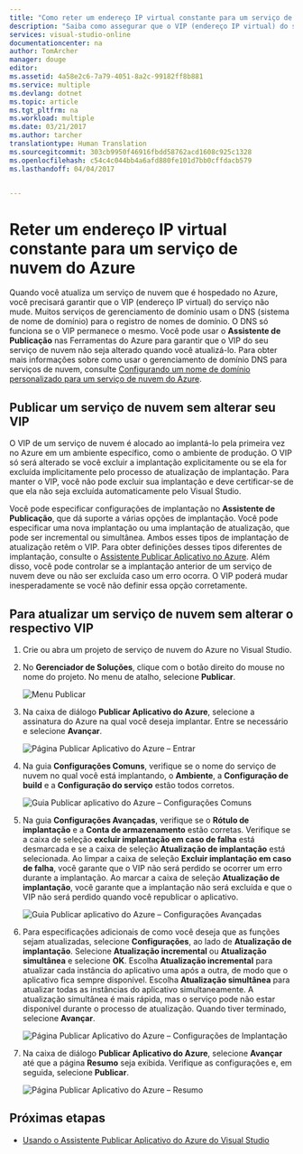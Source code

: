 ```yaml
---
title: "Como reter um endereço IP virtual constante para um serviço de nuvem do Azure | Microsoft Docs"
description: "Saiba como assegurar que o VIP (endereço IP virtual) do seu serviço de nuvem do Azure não mude."
services: visual-studio-online
documentationcenter: na
author: TomArcher
manager: douge
editor: 
ms.assetid: 4a58e2c6-7a79-4051-8a2c-99182ff8b881
ms.service: multiple
ms.devlang: dotnet
ms.topic: article
ms.tgt_pltfrm: na
ms.workload: multiple
ms.date: 03/21/2017
ms.author: tarcher
translationtype: Human Translation
ms.sourcegitcommit: 303cb9950f46916fbdd58762acd1608c925c1328
ms.openlocfilehash: c54c4c044bb4a6afd880fe101d7bb0cffdacb579
ms.lasthandoff: 04/04/2017


---
```

# <a name="retain-a-constant-virtual-ip-address-for-an-azure-cloud-service"></a>Reter um endereço IP virtual constante para um serviço de nuvem do Azure
Quando você atualiza um serviço de nuvem que é hospedado no Azure, você precisará garantir que o VIP (endereço IP virtual) do serviço não mude. Muitos serviços de gerenciamento de domínio usam o DNS (sistema de nome de domínio) para o registro de nomes de domínio. O DNS só funciona se o VIP permanece o mesmo. Você pode usar o **Assistente de Publicação** nas Ferramentas do Azure para garantir que o VIP do seu serviço de nuvem não seja alterado quando você atualizá-lo. Para obter mais informações sobre como usar o gerenciamento de domínio DNS para serviços de nuvem, consulte [Configurando um nome de domínio personalizado para um serviço de nuvem do Azure](cloud-services/cloud-services-custom-domain-name.md).

## <a name="publish-a-cloud-service-without-changing-its-vip"></a>Publicar um serviço de nuvem sem alterar seu VIP
O VIP de um serviço de nuvem é alocado ao implantá-lo pela primeira vez no Azure em um ambiente específico, como o ambiente de produção. O VIP só será alterado se você excluir a implantação explicitamente ou se ela for excluída implicitamente pelo processo de atualização de implantação. Para manter o VIP, você não pode excluir sua implantação e deve certificar-se de que ela não seja excluída automaticamente pelo Visual Studio. 

Você pode especificar configurações de implantação no **Assistente de Publicação**, que dá suporte a várias opções de implantação. Você pode especificar uma nova implantação ou uma implantação de atualização, que pode ser incremental ou simultânea. Ambos esses tipos de implantação de atualização retêm o VIP. Para obter definições desses tipos diferentes de implantação, consulte o [Assistente Publicar Aplicativo no Azure](vs-azure-tools-publish-azure-application-wizard.md). Além disso, você pode controlar se a implantação anterior de um serviço de nuvem deve ou não ser excluída caso um erro ocorra. O VIP poderá mudar inesperadamente se você não definir essa opção corretamente.

## <a name="update-a-cloud-service-without-changing-its-vip"></a>Para atualizar um serviço de nuvem sem alterar o respectivo VIP
1. Crie ou abra um projeto de serviço de nuvem do Azure no Visual Studio. 

2. No **Gerenciador de Soluções**, clique com o botão direito do mouse no nome do projeto. No menu de atalho, selecione **Publicar**.

    ![Menu Publicar](./media/vs-azure-tools-cloud-service-retain-a-constant-virtual-ip-address/solution-explorer-publish-menu.png)

3. Na caixa de diálogo **Publicar Aplicativo do Azure**, selecione a assinatura do Azure na qual você deseja implantar. Entre se necessário e selecione **Avançar**.

    ![Página Publicar Aplicativo do Azure – Entrar](./media/vs-azure-tools-cloud-service-retain-a-constant-virtual-ip-address/azure-publish-signin.png)

4. Na guia **Configurações Comuns**, verifique se o nome do serviço de nuvem no qual você está implantando, o **Ambiente**, a **Configuração de build** e a **Configuração do serviço** estão todos corretos.

    ![Guia Publicar aplicativo do Azure – Configurações Comuns](./media/vs-azure-tools-cloud-service-retain-a-constant-virtual-ip-address/azure-publish-common-settings.png)

5. Na guia **Configurações Avançadas**, verifique se o **Rótulo de implantação** e a **Conta de armazenamento** estão corretas. Verifique se a caixa de seleção **excluir implantação em caso de falha** está desmarcada e se a caixa de seleção **Atualização de implantação** está selecionada. Ao limpar a caixa de seleção **Excluir implantação em caso de falha**, você garante que o VIP não será perdido se ocorrer um erro durante a implantação. Ao marcar a caixa de seleção **Atualização de implantação**, você garante que a implantação não será excluída e que o VIP não será perdido quando você republicar o aplicativo. 

    ![Guia Publicar aplicativo do Azure – Configurações Avançadas](./media/vs-azure-tools-cloud-service-retain-a-constant-virtual-ip-address/azure-publish-advanced-settings.png)

6. Para especificações adicionais de como você deseja que as funções sejam atualizadas, selecione **Configurações**, ao lado de **Atualização de implantação**. Selecione **Atualização incremental** ou **Atualização simultânea** e selecione **OK**. Escolha **Atualização incremental** para atualizar cada instância do aplicativo uma após a outra, de modo que o aplicativo fica sempre disponível. Escolha **Atualização simultânea** para atualizar todas as instâncias do aplicativo simultaneamente. A atualização simultânea é mais rápida, mas o serviço pode não estar disponível durante o processo de atualização. Quando tiver terminado, selecione **Avançar**.

    ![Página Publicar Aplicativo do Azure – Configurações de Implantação](./media/vs-azure-tools-cloud-service-retain-a-constant-virtual-ip-address/azure-publish-deployment-update-settings.png)

7. Na caixa de diálogo **Publicar Aplicativo do Azure**, selecione **Avançar** até que a página **Resumo** seja exibida. Verifique as configurações e, em seguida, selecione **Publicar**.
   
    ![Página Publicar Aplicativo do Azure – Resumo](./media/vs-azure-tools-cloud-service-retain-a-constant-virtual-ip-address/azure-publish-summary.png)

## <a name="next-steps"></a>Próximas etapas
- [Usando o Assistente Publicar Aplicativo do Azure do Visual Studio](vs-azure-tools-publish-azure-application-wizard.md)


